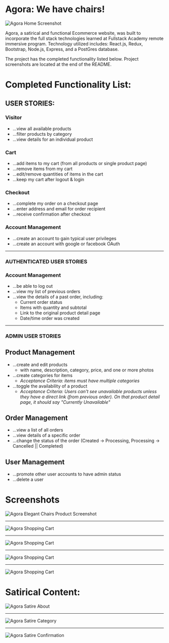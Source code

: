 # Agora: We have chairs!

![Agora Home Screenshot](/public/screenshots/agora_1.png?raw=true "Agora Home")

Agora, a satirical and functional Ecommerce website, was built to incorporate the full stack technologies learned at Fullstack Academy remote immersive program. Technology utilized includes: React.js, Redux, Bootstrap, Node.js, Express, and a PostGres database.

The project has the completed functionality listed below.
Project screenshots are located at the end of the README.

# **Completed Functionality List:**

## **USER STORIES:**

### Visitor

* ...view all available products
* ...filter products by category
* ...view details for an individual product

### Cart

* ...add items to my cart (from all products or single product page)
* ...remove items from my cart
* ...edit/remove quantities of items in the cart
* ...keep my cart after logout & login

### Checkout

* ...complete my order on a checkout page
* ...enter address and email for order recipient
* ...receive confirmation after checkout

### Account Management

* ...create an account to gain typical user privileges
* ...create an account with google or facebook OAuth

---

### **AUTHENTICATED USER STORIES**

### Account Management

* ...be able to log out
* ...view my list of previous orders
* ...view the details of a past order, including:
    * Current order status
    * Items with quantity and subtotal
    * Link to the original product detail page
    * Date/time order was created

---

### **ADMIN USER STORIES**

## Product Management

* ...create and edit products
  * with name, description, category, price, and one or more photos
* ...create categories for items
  * _Acceptance Criteria: items must have multiple categories_
* ...toggle the availability of a product
  * _Acceptance Criteria: Users can't see unavailable products unless they have a direct link (from previous order). On that product detail page, it should say "Currently Unavailable"_

## Order Management

* ...view a list of all orders
* ...view details of a specific order
* ...change the status of the order (Created -> Processing, Processing -> Cancelled || Completed)

## User Management

* ...promote other user accounts to have admin status
* ...delete a user

# **Screenshots**

![Agora Elegant Chairs Product Screenshot](/public/screenshots/agora_2.png?raw=true "Agora Elegant Chairs")

---

![Agora Shopping Cart](/public/screenshots/agora_8.png?raw=true "Shopping Cart Desktop")

---

![Agora Shopping Cart](/public/screenshots/agora_5.png?raw=true "Admin View of all orders")

---

![Agora Shopping Cart](/public/screenshots/agora_10.png?raw=true "Admin View: add category and products")

---

![Agora Shopping Cart](/public/screenshots/agora_11.png?raw=true "Admin View: upgrade users to admin")

# **Satirical Content:**

![Agora Satire About](/public/screenshots/agora_funny_1.png?raw=true "It started in a garage, like everything else...")

---

![Agora Satire Category](/public/screenshots/agora_funny_3.png?raw=true "Our categories are 'clever.'")

---

![Agora Satire Confirmation](/public/screenshots/agora_funny_4.png?raw=true "Our categories are 'clever.'")
